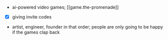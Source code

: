 
- ai-powered video games; [[game.the-promenade]]
- [x] giving invite codes
- artist, engineer, founder in that order; people are only going to be happy if the games clap back